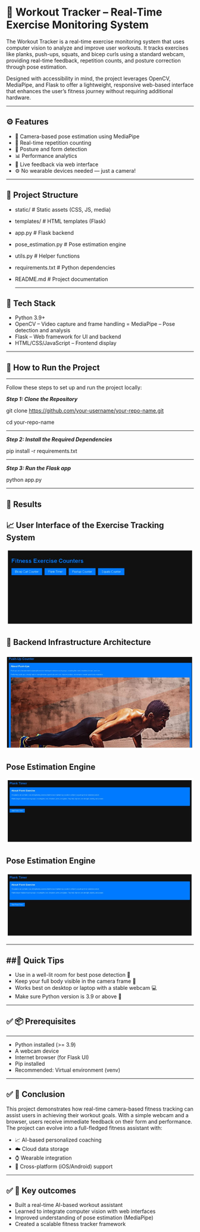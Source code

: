 # 💪 Workout Tracker – Real-Time Exercise Monitoring System

The Workout Tracker is a real-time exercise monitoring system that uses computer vision to analyze and improve user workouts. It tracks exercises like planks, push-ups, squats, and bicep curls using a standard webcam, providing real-time feedback, repetition counts, and posture correction through pose estimation.

Designed with accessibility in mind, the project leverages OpenCV, MediaPipe, and Flask to offer a lightweight, responsive web-based interface that enhances the user’s fitness journey without requiring additional hardware.

---

## ⚙️ Features

- 📸 Camera-based pose estimation using MediaPipe
- 🔁 Real-time repetition counting
- 🧍 Posture and form detection
- 📊 Performance analytics
- 💬 Live feedback via web interface
- ⚙️ No wearable devices needed — just a camera!

---

📁 Project Structure
-------------------
- static/                 # Static assets (CSS, JS, media)
- templates/              # HTML templates (Flask)
- app.py                  # Flask backend
- pose_estimation.py      # Pose estimation engine
- utils.py                # Helper functions
- requirements.txt        # Python dependencies
- README.md               # Project documentation

  ---


## 🧠 Tech Stack

- Python 3.9+
- OpenCV – Video capture and frame handling
= MediaPipe – Pose detection and analysis
- Flask – Web framework for UI and backend
- HTML/CSS/JavaScript – Frontend display
  
---

## 🚀 How to Run the Project

---

Follow these steps to set up and run the project locally:

***Step 1: Clone the Repository***

git clone https://github.com/your-username/your-repo-name.git

cd your-repo-name

---

***Step 2: Install the Required Dependencies***

pip install -r requirements.txt

---

***Step 3: Run the Flask app***

python app.py


---

## 📌 Results

## 📈 User Interface of the Exercise Tracking System
![user interface](images/user_interface.png)

## 🧪 Backend Infrastructure Architecture
![Backend Architecture](images/Backend_Infrastructure_Architecture.png)

## Pose Estimation Engine
![Pose Estimation Engine](images/Pose%20Estimation%20Engine.jpg)


## Pose Estimation Engine
![Pose Estimation Engine](images/Pose%20Estimation%20Engine.jpg)

---

##🚀 Quick Tips
-------------
- Use in a well-lit room for best pose detection 📸
- Keep your full body visible in the camera frame 👤
- Works best on desktop or laptop with a stable webcam 💻
- Make sure Python version is 3.9 or above 🐍

---

## ✅ 📦 Prerequisites
-------------
- Python installed (>= 3.9)
- A webcam device
- Internet browser (for Flask UI)
- Pip installed
- Recommended: Virtual environment (venv)
  
---

## ✅ 📌 Conclusion

This project demonstrates how real-time camera-based fitness tracking can assist users in achieving their workout goals. With a simple webcam and a browser, users receive immediate feedback on their form and performance.
The project can evolve into a full-fledged fitness assistant with:

- 📈 AI-based personalized coaching
- ☁️ Cloud data storage
- ⌚ Wearable integration
- 📱 Cross-platform (iOS/Android) support


---

## ✅ 📌 Key outcomes

- Built a real-time AI-based workout assistant
- Learned to integrate computer vision with web interfaces
- Improved understanding of pose estimation (MediaPipe)
- Created a scalable fitness tracker framework
